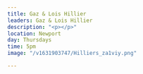 ```yaml
---
title: Gaz & Lois Hillier
leaders: Gaz & Lois Hillier
description: "<p></p>"
location: Newport
day: Thursdays
time: 5pm
image: "/v1631903747/Hilliers_za1viy.png"

---
```

